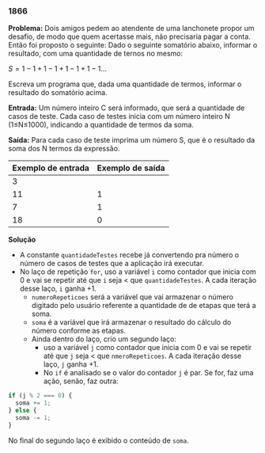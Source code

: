 ### 1866

**Problema:** Dois amigos pedem ao atendente de uma lanchonete propor um desafio, de modo que quem acertasse mais, não precisaria pagar a conta. Então foi proposto o seguinte: Dado o seguinte somatório abaixo, informar o resultado, com uma quantidade de ternos no mesmo:

$S = 1-1+1-1+1-1+1-1...$

Escreva um programa que, dada uma quantidade de termos, informar o resultado do somatório acima.

**Entrada:** Um número inteiro C será informado, que será a quantidade de casos de teste. Cada caso de testes inicia com um número inteiro N (1≤N≤1000), indicando a quantidade de termos da soma.

**Saída:** Para cada caso de teste imprima um número S, que é o resultado da soma dos N termos da expressão.

| Exemplo de entrada | Exemplo de saída |
| --- | --- |
| 3 |  |
| 11 | 1 |
| 7 | 1 |
| 18 | 0 |

**Solução**

- A constante `quantidadeTestes` recebe já convertendo pra número o número de casos de testes que a aplicação irá executar.
- No laço de repetição `for`, uso a variável `i` como contador que inicia com 0 e vai se repetir até que `i` seja < que `quantidadeTestes`. A cada iteração desse laço, `i` ganha +1.
    - `numeroRepeticoes` será a variável que vai armazenar o número digitado pelo usuário referente a quantidade de de etapas que terá a soma.
    - `soma` é a variável que irá armazenar o resultado do cálculo do número conforme as etapas.
    - Ainda dentro do laço, crio um segundo laço:
        - uso a variável `j` como contador que inicia com 0 e vai se repetir até que `j` seja < que `nmeroRepeticoes`. A cada iteração desse laço, `j` ganha +1.
        - No `if` é analisado se o valor do contador `j` é par. Se for, faz uma ação, senão, faz outra:

```jsx
if (j % 2 === 0) {
  soma += 1;
} else {
  soma -= 1;
}
```

No final do segundo laço é exibido o conteúdo de `soma`.